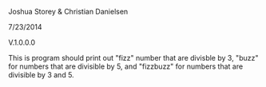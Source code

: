 Joshua Storey & Christian Danielsen

7/23/2014

V.1.0.0.0

This is program should print out "fizz" number that are divisble by 3, "buzz" for numbers that are divisible by 5, and "fizzbuzz" for numbers that are divisible by 3 and 5.

